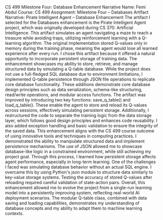 CS 499 Milestone Four: Database Enhancement Narrative
Name: Femi Abdul
Course: CS 499
Assignment: Milestone Four – Databases
Artifact Narrative: Pirate Intelligent Agent – Database Enhancement
The artifact I selected for the Databases enhancement is the Pirate Intelligent Agent project,
which was originally developed during CS 370: Artificial Intelligence. This artifact simulates an
agent navigating a maze to reach a treasure while avoiding traps, utilizing reinforcement
learning with a Q-learning algorithm. The original implementation stored Q-values only in
memory during the training phase, meaning the agent would lose all learned experience after
every run.
I chose this artifact because it offered a natural opportunity to incorporate persistent storage of
training data. The enhancement showcases my ability to store, retrieve, and manage structured
data by simulating a Q-table database. While the project does not use a full-fledged SQL
database due to environment limitations, I implemented Q-table persistence through JSON file
operations to replicate core database functionality. These additions demonstrate core database
design principles such as data serialization, schema-like structuring, read/write operations, and
modular access functions.
The artifact was improved by introducing two key functions: save_q_table() and
load_q_table(). These enable the agent to store and reload its Q-values across sessions,
effectively simulating persistent storage. Additionally, I restructured the code to separate the
training logic from the data storage layer, which follows good design principles and enhances
code reusability. I also added exception handling and basic validation to ensure the integrity of
the saved data.
This enhancement aligns with the CS 499 course outcome of using innovative tools and
techniques in computing practices. I demonstrated the ability to manipulate structured data and
implement persistence mechanisms. The use of JSON allowed me to showcase database-like
logic in a constrained environment, while still achieving my project goal.
Through this process, I learned how persistent storage affects agent performance, especially in
long-term learning. One of the challenges I faced was simulating database behavior without an
actual SQL engine. I overcame this by using Python's json module to structure data similarly to
key-value storage systems. Testing the accuracy of stored Q-values after reloading required
careful validation of state-action pairs.
Overall, this enhancement allowed me to evolve the project from a single-run learning model
into a persistently improving system, reflecting real-world AI deployment scenarios. The modular
Q-table class, combined with data saving and loading capabilities, demonstrates my
understanding of database concepts and my ability to adapt them to machine learning contexts.
